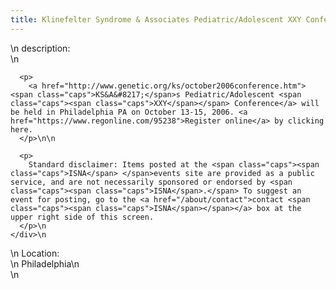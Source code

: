 ```yaml
---
title: Klinefelter Syndrome & Associates Pediatric/Adolescent XXY Conference
---
```


<div class="flexinode-body flexinode-2">
  <div class="flexinode-textarea-1">
    <div class="form-item">
      \n <label>description:</label><br /> \n 
      
      <p>
        <a href="http://www.genetic.org/ks/october2006conference.htm"><span class="caps">KS&A&#8217;</span>s Pediatric/Adolescent <span class="caps"><span class="caps">XXY</span></span> Conference</a> will be held in Philadelphia PA on October 13-15, 2006. <a href="https://www.regonline.com/95238">Register online</a> by clicking here.
      </p>\n\n
      
      <p>
        Standard disclaimer: Items posted at the <span class="caps"><span class="caps">ISNA</span> </span>events site are provided as a public service, and are not necessarily sponsored or endorsed by <span class="caps"><span class="caps">ISNA</span>.</span> To suggest an event for posting, go to the <a href="/about/contact">contact <span class="caps"><span class="caps">ISNA</span></span></a> box at the upper right side of this screen.
      </p>\n
    </div>\n
  </div>
  
  <div class="flexinode-textfield-2">
    <div class="form-item">
      \n <label>Location:</label><br /> \n Philadelphia\n
    </div>\n
  </div>
</div>